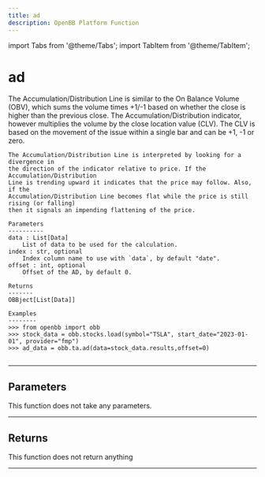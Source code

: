 ```yaml
---
title: ad
description: OpenBB Platform Function
---
```


import Tabs from '@theme/Tabs';
import TabItem from '@theme/TabItem';

# ad

The Accumulation/Distribution Line is similar to the On Balance
    Volume (OBV), which sums the volume times +1/-1 based on whether the close is
    higher than the previous close. The Accumulation/Distribution indicator, however
    multiplies the volume by the close location value (CLV). The CLV is based on the
    movement of the issue within a single bar and can be +1, -1 or zero.


    The Accumulation/Distribution Line is interpreted by looking for a divergence in
    the direction of the indicator relative to price. If the Accumulation/Distribution
    Line is trending upward it indicates that the price may follow. Also, if the
    Accumulation/Distribution Line becomes flat while the price is still rising (or falling)
    then it signals an impending flattening of the price.

    Parameters
    ----------
    data : List[Data]
        List of data to be used for the calculation.
    index : str, optional
        Index column name to use with `data`, by default "date".
    offset : int, optional
        Offset of the AD, by default 0.

    Returns
    -------
    OBBject[List[Data]]

    Examples
    --------
    >>> from openbb import obb
    >>> stock_data = obb.stocks.load(symbol="TSLA", start_date="2023-01-01", provider="fmp")
    >>> ad_data = obb.ta.ad(data=stock_data.results,offset=0)

```python wordwrap

```

---

## Parameters

This function does not take any parameters.

---

## Returns

This function does not return anything

---


